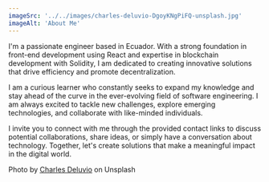 ```yaml
---
imageSrc: '../../images/charles-deluvio-DgoyKNgPiFQ-unsplash.jpg'
imageAlt: 'About Me'
---
```


I'm a passionate engineer based in Ecuador. With a strong foundation in front-end development using React and expertise in blockchain development with Solidity, I am dedicated to creating innovative solutions that drive efficiency and promote decentralization.

I am a curious learner who constantly seeks to expand my knowledge and stay ahead of the curve in the ever-evolving field of software engineering. I am always excited to tackle new challenges, explore emerging technologies, and collaborate with like-minded individuals.

I invite you to connect with me through the provided contact links to discuss potential collaborations, share ideas, or simply have a conversation about technology. Together, let's create solutions that make a meaningful impact in the digital world.

Photo by <a href="https://unsplash.com/@charlesdeluvio?utm_source=unsplash&utm_medium=referral&utm_content=creditCopyText" target="_blank" rel="nofollow noopener noreferrer" aria-label="External Link"><u>Charles Deluvio</u></a> on Unsplash
